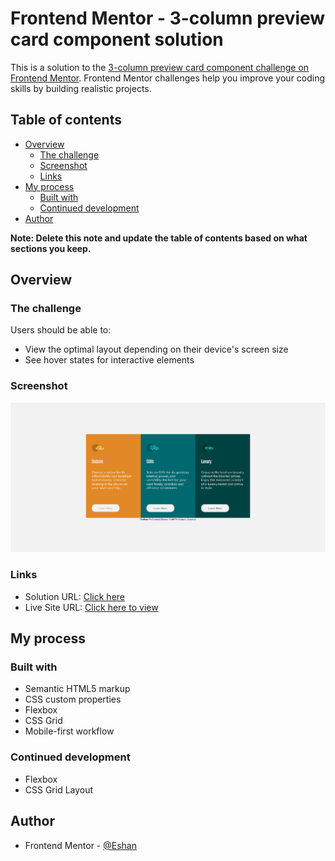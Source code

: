 # Frontend Mentor - 3-column preview card component solution

This is a solution to the [3-column preview card component challenge on Frontend Mentor](https://www.frontendmentor.io/challenges/3column-preview-card-component-pH92eAR2-). Frontend Mentor challenges help you improve your coding skills by building realistic projects. 

## Table of contents

- [Overview](#overview)
  - [The challenge](#the-challenge)
  - [Screenshot](#screenshot)
  - [Links](#links)
- [My process](#my-process)
  - [Built with](#built-with)
  - [Continued development](#continued-development)
- [Author](#author)

**Note: Delete this note and update the table of contents based on what sections you keep.**

## Overview

### The challenge

Users should be able to:

- View the optimal layout depending on their device's screen size
- See hover states for interactive elements

### Screenshot

![](./images/screenshot.png)


### Links

- Solution URL: [Click here](https://www.frontendmentor.io/solutions/3-columns-previewcar-types-comparison-26lKTeOPl)
- Live Site URL: [Click here to view](https://eshan01.github.io/3-column-preview/)

## My process

### Built with

- Semantic HTML5 markup
- CSS custom properties
- Flexbox
- CSS Grid
- Mobile-first workflow


### Continued development

- Flexbox
- CSS Grid Layout

## Author

- Frontend Mentor - [@Eshan](https://www.frontendmentor.io/profile/Eshan01)
